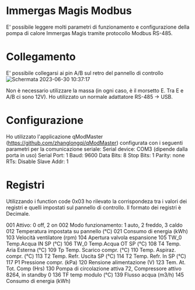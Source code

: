 # Immergas Magis Modbus
E' possibile leggere molti parametri di funzionamento e configurazione della pompa di calore Immergas Magis tramite protocollo Modbus RS-485.

# Collegamento
E' possibile collegarsi ai pin A/B sul retro del pannello di controllo 
![Schermata 2023-06-30 10:37:17](https://github.com/andbad/Immergas_Magis_Modbus/assets/7837288/6dfcf1fd-176e-4a37-a3d2-6790a0dac140)

Non è necessario utilizzare la massa (in ogni caso, è il morsetto E. Tra E e A/B ci sono 12V).
Ho utilizzato un normale adattatore RS-485 -> USB.

# Configurazione
Ho utilizzato l'applicazione qModMaster (https://github.com/zhanglongqi/qModMaster) configurata con i seguenti parametri per la comunicazione seriale:
Serial device: COM3 (dipende dalla porta in uso)
Serial Port: 1
Baud: 9600
Data Bits: 8
Stop Bits: 1
Parity: none
RTs: Disable
Slave Addr: 1

# Registri
Utilizzando i function code 0x03 ho rilevato la corrispondeza tra i valori dei registri e quelli impostati sul pannello di controllo.
Il formato dei registri è Decimale.

001 Attivo: 0 off, 2 on 
002 Modo funzionamento: 1 auto, 2 freddo, 3 caldo
012 Temperatura impostata su pannello (°C)
021 Consumo di energia (kWh)
103 Velocità ventilatore (rpm)
104 Apertura valvola espansione 
105 TW_0 Temp.Acqua IN SP (°C)
106 TW_0 Temp.Acqua OT SP (°C)
108 T4 Temp. Aria Esterna (°C)
109 Tp Temp. Scarico compr. (°C)
110 Temp. Aspiraz. compr. (°C)
113 T2 Temp. Refr. Uscita SP (°C)
114 T2 Temp. Refr. In SP (°C)
117 P1 Pressione compr. (kPa)
120 Rensione alimentazione (V)
123 Tem. At. Tot. Comp (Hrs)
130 Pompa di circolazione attiva 72, Compressore attivo 8264, in standby 0
136 TF temp modulo (°C)
139 Flusso acqua (m3/h)
145 Consumo di energia (kWh)
